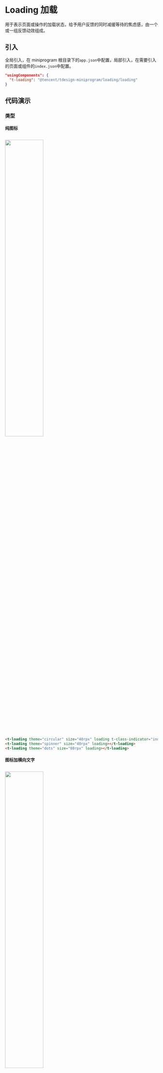 # Loading 加载

用于表示页面或操作的加载状态，给予用户反馈的同时减缓等待的焦虑感，由一个或一组反馈动效组成。

## 引入

全局引入，在 miniprogram 根目录下的`app.json`中配置，局部引入，在需要引入的页面或组件的`index.json`中配置。

```json
"usingComponents": {
  "t-loading": "@tencent/tdesign-miniprogram/loading/loading"
}
```

## 代码演示

### 类型

#### 纯图标

<img src="https://tdesign.gtimg.com/miniprogram/readme/loading-1.png" width="50%" height="50%" style="margin-top: 10px">

```html
<t-loading theme="circular" size="40rpx" loading t-class-indicator="indicator-blue"></t-loading>
<t-loading theme="spinner" size="40rpx" loading></t-loading>
<t-loading theme="dots" size="80rpx" loading></t-loading>
```

#### 图标加横向文字

<img src="https://tdesign.gtimg.com/miniprogram/readme/loading-2.png" width="50%" height="50%" style="margin-top: 10px">

```html
<t-loading
  theme="circular"
  size="40rpx"
  loading
  text="加载中..."
  t-class-indicator="indicator-blue"
></t-loading>
<t-loading theme="spinner" size="40rpx" loading text="加载中..."></t-loading>
<t-loading theme="circular" size="40rpx" loading style="color: #0052d9">
  <span slot="text">加载中...</span>
</t-loading>
```

#### 图标加竖向文字

<img src="https://tdesign.gtimg.com/miniprogram/readme/loading-3.png" width="50%" height="50%" style="margin-top: 10px">

```html
<t-loading
  class="loading-style"
  theme="circular"
  size="40rpx"
  loading
  text="加载中"
  t-class-indicator="indicator-blue"
  layout="vertical"
></t-loading>
<view class="demo-section__desc">纯文字</view>
<t-loading class="loading-style" indicator="{{false}}" text="加载中..." loading></t-loading>
<view class="demo-section__desc">加载失败</view>
<t-loading theme="error" class="loading-style" loading bind:reload="reloadPage"></t-loading>
```

#### 进度条加载

<img src="https://tdesign.gtimg.com/miniprogram/readme/loading-4.png" width="50%" height="50%" style="margin-top: 10px">

```html
<t-loading theme="bar" progress="{{progress}}" loading="{{isLoading}}"></t-loading>
```

```js
Page({
  data: {
    progress: 100,
    isLoading: false,
    barLoadingTimeOut: null,
  },

  onLoad() {
    const timeout = setTimeout(() => {
      this.setData({ isLoading: false });
    }, 10000);
    this.setData({
      progress: -1,
      isLoading: true,
      barLoadingTimeOut: timeout,
    });
  },

  onUnload() {
    clearTimeout(this.data.barLoadingTimeOut);
  },
});
```

### 状态

延迟显示进度条加载

```html
<t-loading
  class="loading-style"
  theme="circular"
  size="40rpx"
  text="加载中..."
  loading
  delay="{{1000}}"
  t-class-indicator="indicator-blue"
></t-loading>
```

### 加载速度

加载速度可配置，加载一周的时间单位（毫秒）

```html
<t-loading
  theme="circular"
  size="52rpx"
  text="加载中..."
  loading
  t-class-text="text-l"
  t-class-indicator="indicator-blue"
  duration="{{duration}}"
></t-loading>
```

## API

### Loading Props

| 名称             | 类型          | 默认值     | 说明                                                                                                                                                     | 必传 |
| ---------------- | ------------- | ---------- | -------------------------------------------------------------------------------------------------------------------------------------------------------- | ---- |
| delay            | Number        | 0          | 延迟显示加载效果的时间，用于防止请求速度过快引起的加载闪烁，单位：毫秒                                                                                   | N    |
| duration         | Number        | 800        | 加载动画执行完成一次的时间，单位：毫秒                                                                                                                   | N    |
| external-classes | Array         | -          | 组件类名，分别用于设置加载组件外层元素，加载组件文本，加载组件指示符，加载指示符内侧同心圆等元素类名。`['t-class', 't-class-text', 't-class-indicator']` | N    |
| indicator        | Boolean       | true       | 是否显示加载指示符                                                                                                                                       | N    |
| layout           | String        | horizontal | 对齐方式。可选项：horizontal/vertical                                                                                                                    | N    |
| loading          | Boolean       | true       | 是否处于加载状态                                                                                                                                         | N    |
| pause            | Boolean       | false      | 是否暂停动画                                                                                                                                             | N    |
| progress         | Number        | -          | 加载进度                                                                                                                                                 | N    |
| reverse          | Boolean       | -          | 加载动画是否反向                                                                                                                                         | N    |
| size             | String        | '40rpx'    | 尺寸，示例：40rpx/20px                                                                                                                                   | N    |
| text             | String / Slot | -          | 加载提示文案                                                                                                                                             | N    |
| theme            | String        | circular   | 加载组件类型。可选项：circular/spinner/bar/error/dots                                                                                                    | N    |
